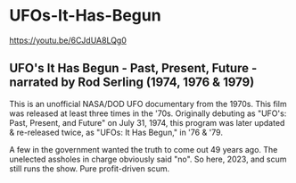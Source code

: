 # UFOs-It-Has-Begun

https://youtu.be/6CJdUA8LQg0

## UFO's It Has Begun - Past, Present, Future - narrated by Rod Serling (1974, 1976 & 1979)

<p>This is an unofficial NASA/DOD UFO documentary from the 1970s. This film was released at least three 
times in the '70s. Originally debuting as "UFO's: Past, Present, and Future" on July 31, 1974, this 
program was later updated & re-released twice, as "UFOs: It Has Begun," in '76 & '79.</p>
<p>A few in the government wanted the truth to come out 49 years ago.  The unelected assholes in 
charge obviously said "no".  So here, 2023, and scum still runs the show.  Pure profit-driven
scum.</p>
